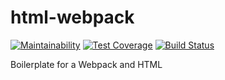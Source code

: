 # html-webpack
[![Maintainability](https://api.codeclimate.com/v1/badges/8fea7aebabd782341cd0/maintainability)](https://codeclimate.com/github/amaleksei/html-webpack/maintainability) [![Test Coverage](https://api.codeclimate.com/v1/badges/8fea7aebabd782341cd0/test_coverage)](https://codeclimate.com/github/amaleksei/html-webpack/test_coverage) [![Build Status](https://travis-ci.org/amaleksei/html-webpack.svg?branch=master)](https://travis-ci.org/amaleksei/html-webpack)

Boilerplate for a Webpack and HTML
